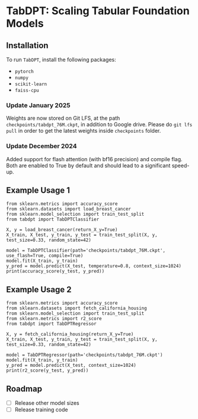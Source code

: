 # TabDPT: Scaling Tabular Foundation Models

## Installation

To run `TabDPT`, install the following packages:
- `pytorch`
- `numpy`
- `scikit-learn`
- `faiss-cpu`

### Update January 2025
Weights are now stored on Git LFS, at the path `checkpoints/tabdpt_76M.ckpt`, in addition to Google drive.
Please do `git lfs pull` in order to get the latest weights inside `checkpoints` folder.

### Update December 2024
Added support for flash attention (with bf16 precision) and compile flag. Both are enabled to True by default and should lead to a significant speed-up.

## Example Usage 1
```
from sklearn.metrics import accuracy_score
from sklearn.datasets import load_breast_cancer
from sklearn.model_selection import train_test_split
from tabdpt import TabDPTClassifier

X, y = load_breast_cancer(return_X_y=True)
X_train, X_test, y_train, y_test = train_test_split(X, y, test_size=0.33, random_state=42)

model = TabDPTClassifier(path='checkpoints/tabdpt_76M.ckpt', use_flash=True, compile=True)
model.fit(X_train, y_train)
y_pred = model.predict(X_test, temperature=0.8, context_size=1024)
print(accuracy_score(y_test, y_pred))
```

## Example Usage 2
```
from sklearn.metrics import accuracy_score
from sklearn.datasets import fetch_california_housing
from sklearn.model_selection import train_test_split
from sklearn.metrics import r2_score
from tabdpt import TabDPTRegressor

X, y = fetch_california_housing(return_X_y=True)
X_train, X_test, y_train, y_test = train_test_split(X, y, test_size=0.33, random_state=42)

model = TabDPTRegressor(path='checkpoints/tabdpt_76M.ckpt')
model.fit(X_train, y_train)
y_pred = model.predict(X_test, context_size=1024)
print(r2_score(y_test, y_pred))
```

## Roadmap
- [ ] Release other model sizes
- [ ] Release training code
